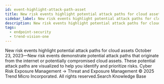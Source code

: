 ```yaml
---
id: event-highlight-attack-path-asset
title: New risk events highlight potential attack paths for cloud assets
sidebar_label: New risk events highlight potential attack paths for cloud assets
description: New risk events highlight potential attack paths for cloud assets
tags:
  - endpoint-security
  - trend-vision-one
---
```


 New risk events highlight potential attack paths for cloud assets October 23, 2023—New risk events demonstrate potential attack paths that originate from the internet or potentially compromised cloud assets. These potential attack paths are visualized to help you identify and prioritize risks. Cyber Risk Exposure Management → Threat and Exposure Management © 2025 Trend Micro Incorporated. All rights reserved.Search Knowledge Base